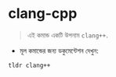 # clang-cpp

> এই কমান্ড একটি উপনাম `clang++`.

- মূল কমান্ডের জন্য ডকুমেন্টেশন দেখুন:

`tldr clang++`
